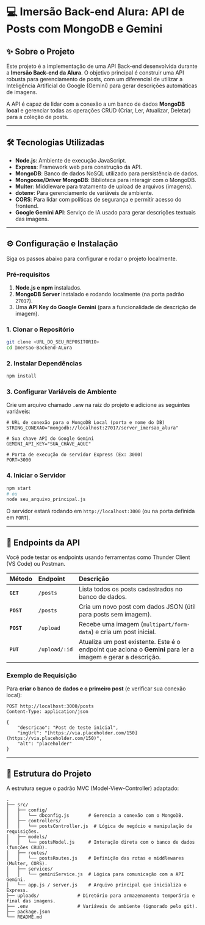 # 💻 Imersão Back-end Alura: API de Posts com MongoDB e Gemini

## ✨ Sobre o Projeto

Este projeto é a implementação de uma API Back-end desenvolvida durante a **Imersão Back-end da Alura**. O objetivo principal é construir uma API robusta para gerenciamento de posts, com um diferencial de utilizar a Inteligência Artificial do Google (Gemini) para gerar descrições automáticas de imagens.

A API é capaz de lidar com a conexão a um banco de dados **MongoDB local** e gerenciar todas as operações CRUD (Criar, Ler, Atualizar, Deletar) para a coleção de posts.

---

## 🛠️ Tecnologias Utilizadas

* **Node.js**: Ambiente de execução JavaScript.
* **Express**: Framework web para construção da API.
* **MongoDB**: Banco de dados NoSQL utilizado para persistência de dados.
* **Mongoose/Driver MongoDB**: Biblioteca para interagir com o MongoDB.
* **Multer**: Middleware para tratamento de upload de arquivos (imagens).
* **dotenv**: Para gerenciamento de variáveis de ambiente.
* **CORS**: Para lidar com políticas de segurança e permitir acesso do frontend.
* **Google Gemini API**: Serviço de IA usado para gerar descrições textuais das imagens.

---

## ⚙️ Configuração e Instalação

Siga os passos abaixo para configurar e rodar o projeto localmente.

### Pré-requisitos

1.  **Node.js e npm** instalados.
2.  **MongoDB Server** instalado e rodando localmente (na porta padrão `27017`).
3.  Uma **API Key do Google Gemini** (para a funcionalidade de descrição de imagem).

### 1. Clonar o Repositório

```bash
git clone <URL_DO_SEU_REPOSITORIO>
cd Imersao-Backend-ALura
````

### 2\. Instalar Dependências

```bash
npm install
```

### 3\. Configurar Variáveis de Ambiente

Crie um arquivo chamado **`.env`** na raiz do projeto e adicione as seguintes variáveis:

```env
# URL de conexão para o MongoDB Local (porta e nome do DB)
STRING_CONEXAO="mongodb://localhost:27017/server_imersao_alura"

# Sua chave API do Google Gemini
GEMINI_API_KEY="SUA_CHAVE_AQUI"

# Porta de execução do servidor Express (Ex: 3000)
PORT=3000
```

### 4\. Iniciar o Servidor

```bash
npm start
# ou
node seu_arquivo_principal.js
```

O servidor estará rodando em `http://localhost:3000` (ou na porta definida em `PORT`).

-----

## 🚀 Endpoints da API

Você pode testar os endpoints usando ferramentas como Thunder Client (VS Code) ou Postman.

| Método | Endpoint | Descrição |
| :--- | :--- | :--- |
| **`GET`** | `/posts` | Lista todos os posts cadastrados no banco de dados. |
| **`POST`**| `/posts` | Cria um novo post com dados JSON (útil para posts sem imagem). |
| **`POST`**| `/upload` | Recebe uma imagem (`multipart/form-data`) e cria um post inicial. |
| **`PUT`** | `/upload/:id` | Atualiza um post existente. Este é o endpoint que aciona o **Gemini** para ler a imagem e gerar a descrição. |

### Exemplo de Requisição

Para **criar o banco de dados e o primeiro post** (e verificar sua conexão local):

```
POST http://localhost:3000/posts
Content-Type: application/json

{
    "descricao": "Post de teste inicial",
    "imgUrl": "[https://via.placeholder.com/150](https://via.placeholder.com/150)",
    "alt": "placeholder"
}
```

-----

## 🔗 Estrutura do Projeto

A estrutura segue o padrão MVC (Model-View-Controller) adaptado:

```
.
├── src/
│   ├── config/
│   │   └── dbconfig.js       # Gerencia a conexão com o MongoDB.
│   ├── controllers/
│   │   └── postsController.js  # Lógica de negócio e manipulação de requisições.
│   ├── models/
│   │   └── postsModel.js     # Interação direta com o banco de dados (funções CRUD).
│   ├── routes/
│   │   └── postsRoutes.js    # Definição das rotas e middlewares (Multer, CORS).
│   ├── services/
│   │   └── geminiService.js  # Lógica para comunicação com a API Gemini.
│   └── app.js / server.js    # Arquivo principal que inicializa o Express.
├── uploads/              # Diretório para armazenamento temporário e final das imagens.
├── .env                  # Variáveis de ambiente (ignorado pelo git).
├── package.json
└── README.md
```